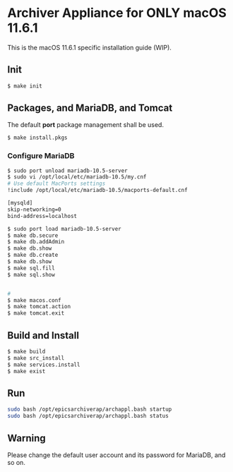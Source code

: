 # Archiver Appliance for ONLY macOS 11.6.1

This is the macOS 11.6.1 specific installation guide (WIP).  

## Init

```bash
$ make init
```

## Packages, and MariaDB, and Tomcat

The default **port** package management shall be used. 

```bash
$ make install.pkgs
```

### Configure MariaDB

```bash
$ sudo port unload mariadb-10.5-server
$ sudo vi /opt/local/etc/mariadb-10.5/my.cnf
# Use default MacPorts settings
!include /opt/local/etc/mariadb-10.5/macports-default.cnf

[mysqld]
skip-networking=0
bind-address=localhost
```

```bash
$ sudo port load mariadb-10.5-server 
$ make db.secure
$ make db.addAdmin
$ make db.show
$ make db.create
$ make db.show
$ make sql.fill
$ make sql.show


#
$ make macos.conf
$ make tomcat.action
$ make tomcat.exit
```

## Build and Install 

```bash
$ make build
$ make src_install
$ make services.install
$ make exist
```

## Run

```bash
sudo bash /opt/epicsarchiverap/archappl.bash startup
sudo bash /opt/epicsarchiverap/archappl.bash status
```

## Warning

Please change the default user account and its password for MariaDB, and so on.
